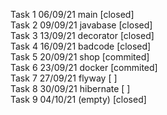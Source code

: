 Task 1 06/09/21 main [closed]  
Task 2 09/09/21 javabase [closed]  
Task 3 13/09/21 decorator [closed]  
Task 4 16/09/21 badcode [closed]  
Task 5 20/09/21 shop [commited]  
Task 6 23/09/21 docker [commited]  
Task 7 27/09/21 flyway [ ]  
Task 8 30/09/21 hibernate [ ]  
Task 9 04/10/21 (empty) [closed]  
